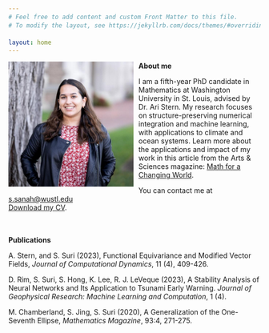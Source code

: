 ```yaml
---
# Feel free to add content and custom Front Matter to this file.
# To modify the layout, see https://jekyllrb.com/docs/themes/#overriding-theme-defaults

layout: home
---
```


<div style="float: left; margin-right: 10px;">
  <img src="images/picture.jpg" width="250" />
</div>

**About me**

I am a fifth-year PhD candidate in Mathematics at Washington University in St. Louis, advised by Dr. Ari Stern. My research focuses on structure-preserving numerical integration and machine learning, with applications to climate and ocean systems. Learn more about the applications and impact of my work in this article from the Arts & Sciences magazine: [Math for a Changing World](https://artsci.washu.edu/ampersand/math-changing-world).

You can contact me at [s.sanah@wustl.edu](mailto:s.sanah@wustl.edu) <br>
[Download my CV](cv.pdf). <br><br><br>



**Publications**

A. Stern, and S. Suri (2023), Functional Equivariance and Modified Vector Fields, *Journal of Computational Dynamics*,
11 (4), 409-426.

D. Rim, S. Suri, S. Hong, K. Lee, R. J. LeVeque (2023), A Stability Analysis of Neural Networks and Its Application
to Tsunami Early Warning. *Journal of Geophysical Research: Machine Learning and Computation*, 1 (4).

M. Chamberland, S. Jing, S. Suri (2020), A Generalization of the One-Seventh Ellipse, *Mathematics Magazine*,
93:4, 271-275.
